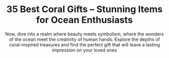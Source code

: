 ---
layout: post
title: 35 Best Coral Gifts – Stunning Items for Ocean Enthusiasts
subtitle: Now, dive into a realm where beauty meets symbolism, where the wonders of the ocean meet the creativity of human hands. Explore the depths of coral-inspired treasures and find the perfect gift that will leave a lasting impression on your loved ones
header-img: "img/post/2023/09/copied/Coral-Gifts.jpg"
header-style: text
permalink: "/coral-gifts/"
catalog: true
tags:
  - Recipients 
  - Men
---    